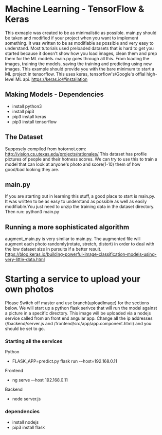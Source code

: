 # Machine Learning - TensorFlow & Keras

This exmaple was created to be as minimalistic as possible.
main.py should be taken and modified if your project when you want to implement something. It was written to be as modifiable as possible and very easy to understand.
Most tutorials used preloaded datasets that is hard to get you started because it doesn't show how you load images, clean them and prep them for the ML models.
main.py goes through all this. From loading the images, training the models, saving the training and predicting using new images. This example should provide you with the bare minimum to start a ML project in tensorflow.
This uses keras, tensorflow's/Google's offial high-level ML api. https://keras.io/#installation

## Making Models - Dependencies
- install python3
- install pip3
- pip3 install keras
- pip3 install tensorflow

## The Dataset
Supposely compiled from hotornot.com: http://vision.cs.utexas.edu/projects/rationales/
This dataset has profile pictures of people and their hotness scores.
We can try to use this to train a model that can look at anyone's photo and score(1-10) them of how good/bad looking they are.

## main.py
If you are starting out in learning this stuff, a good place to start is main.py. It was written to be as easy to understand as possible as well as easily modifiable.You just need to unzip the training data in the dataset directory. Then run: python3 main.py

## Running a more sophisticated algorithm
augment_main.py is very similar to main.py.
The augmented file will augment each photo randomly(rotate, stretch, distort) in order to deal with the low dataset size in pursuits if a better result.
https://blog.keras.io/building-powerful-image-classification-models-using-very-little-data.html

# Starting a service to upload your own photos
Please Switch off master and use branch(uploadImage) for the sections below.
We will start up a python flask serivce that will run the model against a picture in a specific directory. This image will be uploaded via a nodejs service called from an front end angular app. Change all the ip addresses (/backend/server.js and /frontend/src/app/app.component.html) and you should be set to go.

### Starting all the services
Python
- FLASK_APP=predict.py flask run --host=192.168.0.11

Frontend
- ng serve --host 192.168.0.11

Backend
- node server.js

### dependencies
- install nodejs
- pip3 install flask
